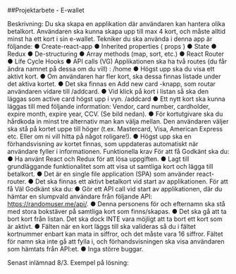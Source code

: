 ##Projektarbete - E-wallet

Beskrivning: Du ska skapa en applikation där användaren kan hantera olika betalkort. Användaren ska kunna skapa upp till max 4 kort, och måste alltid minst ha ett kort i sin e-wallet. Tekniker du ska använda i denna app är följande:
●  Create-react-app
●  Inherited properties ( props )
●  State
●  Redux
●  De-structuring
●  Array methods (map, sort, etc.)
●  React Router
●  Life Cycle Hooks
●  API calls (VG)
Applikationen ska ha två routes (du får ändra namnet på dessa om du vill) :
/home
●  Högst upp ska du visa ett aktivt kort.
●  Om användaren har fler kort, ska dessa finnas listade under det aktiva kortet.
●  Det ska finnas en Add new card -knapp, som routar användaren vidare till /addcard.
●  Vid klick på kort i listan så ska den läggas som active card högst upp i vyn.
/addcard
●  Ett nytt kort ska kunna läggas till med följande information: Vendor, card number, cardholder, expire month, expire year, CCV. (Se bild nedan).
●  För kortutgivare ska du hårdkoda in minst tre alternativ man kan välja mellan. Den användaren väljer ska stå på kortet uppe till höger (t.ex. Mastercard, Visa, American Express etc. Eller om ni vill hitta på något roligare!).
●  Högst upp ska en förhandsvisning av kortet finnas, som uppdateras automatiskt när användare fyller i informationen.
Funktionella krav
För att få Godkänt ska du:
●  Ha använt React och Redux för att lösa uppgiften.
●  Lagt till grundläggande funktionalitet som att visa ut samtliga kort och lägga till betalkort.
●  Det är en single file application (SPA) som använder react-router.
●  Det ska finnas ett aktivt betalkort vid start av applikationen.
För att få Väl Godkänt ska du:
●  Gör ett API call vid start av applikationen, där du hämtar en slumpvald användare från följande API: https://randomuser.me/api/.
●  Denna personens för och efternamn ska stå med stora bokstäver på samtliga kort som finns/skapas.
●  Det ska gå att ta bort kort från listan. Det ska dock INTE vara möjligt att ta bort ett kort som är aktivt.
●  Fälten när en kort läggs till ska valideras så du i fältet kortnummer enbart kan mata in siffror, och det måste vara 16 siffror. Fältet för namn ska inte gå att fylla i, och förhandsvisningen ska visa användaren som hämtats från API:et.
●  Inga större buggar.

Senast inlämnad 8/3. 
 Exempel på lösning: 
